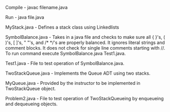 Compile - javac filename.java

Run - java file.java


MyStack.java - 
Defines a stack class using Linkedlists

SymbolBalance.java - 
Takes in a java file and checks to make sure all { }'s, ( )'s, [ ]'s, " "'s, and /* */'s are properly balanced. It ignores literal strings
and comment blocks. It does not check for single line comments starting with //. To run command execute SymbolBalance.java Test1.java.

Test1.java - 
File to test operation of SymbolBalance.java.

TwoStackQueue.java - 
Implements the Queue ADT using two stacks.

MyQueue.java - 
Provided by the instructor to be implemented in TwoStackQueue object.

Problem2.java - 
File to test operation of TwoStackQueueing by enqueueing and dequeueing objects.





